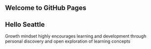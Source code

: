 ## Welcome to GitHub Pages

## Hello Seattle

Growth mindset highly encourages learning and development through personal discovery and open exploration of learning concepts 
